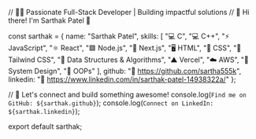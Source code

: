 // 👨‍💻 Passionate Full-Stack Developer | Building impactful solutions
// 👋 Hi there! I'm Sarthak Patel 🚀

const sarthak = {
  name: "Sarthak Patel",
  skills: [
    "💻 C",
    "💻 C++",
    "⚡ JavaScript",
    "⚛️ React",
    "🟩 Node.js",
    "🔗 Next.js",
    "🖥️ HTML",
    "🎨 CSS",
    "🌈 Tailwind CSS",
    "🧠 Data Structures & Algorithms",
    "▲ Vercel",
    "☁️ AWS",
    "📐 System Design",
    "🧩 OOPs"
  ],
  github: "🐙 https://github.com/sartha555k",
  linkedin: "🔗 https://www.linkedin.com/in/sarthak-patel-14938322a/"
};

// 🤝 Let's connect and build something awesome!
console.log(`Find me on GitHub: ${sarthak.github}`);
console.log(`Connect on LinkedIn: ${sarthak.linkedin}`);

export default sarthak;
